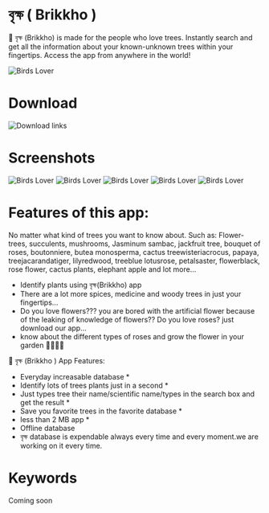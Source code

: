 # বৃক্ষ ( Brikkho )
🌴 বৃক্ষ (Brikkho) is made for the people who love trees. Instantly search and get all the information about your known-unknown trees within your fingertips. Access the app from anywhere in the world!

![Birds Lover](https://image.winudf.com/v2/image1/b3JnLnJpY2hpdC5iaXJkc2xvdmVyX3NjcmVlbl8zXzE1NzIwMDQyMThfMDk2/screen-3.jpg?h=355&fakeurl=1&type=.jpg)

# Download
![Download links](https://github.com/p32929/my_android_apps/releases)

# Screenshots
![Birds Lover](https://image.winudf.com/v2/image1/b3JnLnJpY2hpdC5iaXJkc2xvdmVyX3NjcmVlbl8wXzE1NzIwMDQyMTZfMDA0/screen-0.jpg?h=355&fakeurl=1&type=.jpg)
![Birds Lover](https://image.winudf.com/v2/image1/b3JnLnJpY2hpdC5iaXJkc2xvdmVyX3NjcmVlbl8xXzE1NzIwMDQyMTdfMDkz/screen-1.jpg?h=355&fakeurl=1&type=.jpg)
![Birds Lover](https://image.winudf.com/v2/image1/b3JnLnJpY2hpdC5iaXJkc2xvdmVyX3NjcmVlbl8yXzE1NzIwMDQyMThfMDA0/screen-2.jpg?h=355&fakeurl=1&type=.jpg)
![Birds Lover](https://image.winudf.com/v2/image1/b3JnLnJpY2hpdC5iaXJkc2xvdmVyX3NjcmVlbl8zXzE1NzIwMDQyMThfMDk2/screen-3.jpg?h=355&fakeurl=1&type=.jpg)
![Birds Lover](https://image.winudf.com/v2/image1/b3JnLnJpY2hpdC5iaXJkc2xvdmVyX3NjcmVlbl8zXzE1NzIwMDQyMThfMDk2/screen-3.jpg?h=355&fakeurl=1&type=.jpg)

# Features of this app:
No matter what kind of trees you want to know about. Such as: Flower-trees, succulents, mushrooms, Jasminum sambac, jackfruit tree, bouquet of roses, boutonniere, butea monosperma, cactus treewisteriacrocus, papaya, treejacarandatiger, lilyredwood, treeblue lotusrose, petalsaster, flowerblack, rose flower, cactus plants, elephant apple and lot more...

* Identify plants using বৃক্ষ(Brikkho) app
* There are a lot more spices, medicine and woody trees in just your fingertips...
* Do you love flowers??? you are bored with the artificial flower because of the leaking of knowledge of flowers?? Do you love roses? just download our app...
* know about the different types of roses and grow the flower in your garden 🌹🌹🌹🌹

🌴 বৃক্ষ (Brikkho ) App Features:
* Everyday increasable database *
* Identify lots of trees plants just in a second *
* Just types tree their name/scientific name/types in the search box and get the result *
* Save you favorite trees in the favorite database *
* less than 2 MB app *
* Offline database
* বৃক্ষ database is expendable always every time and every moment.we are working on it every time.

# Keywords
Coming soon